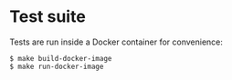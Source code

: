 # Test suite

Tests are run inside a Docker container for convenience:

```console
$ make build-docker-image
$ make run-docker-image
```
